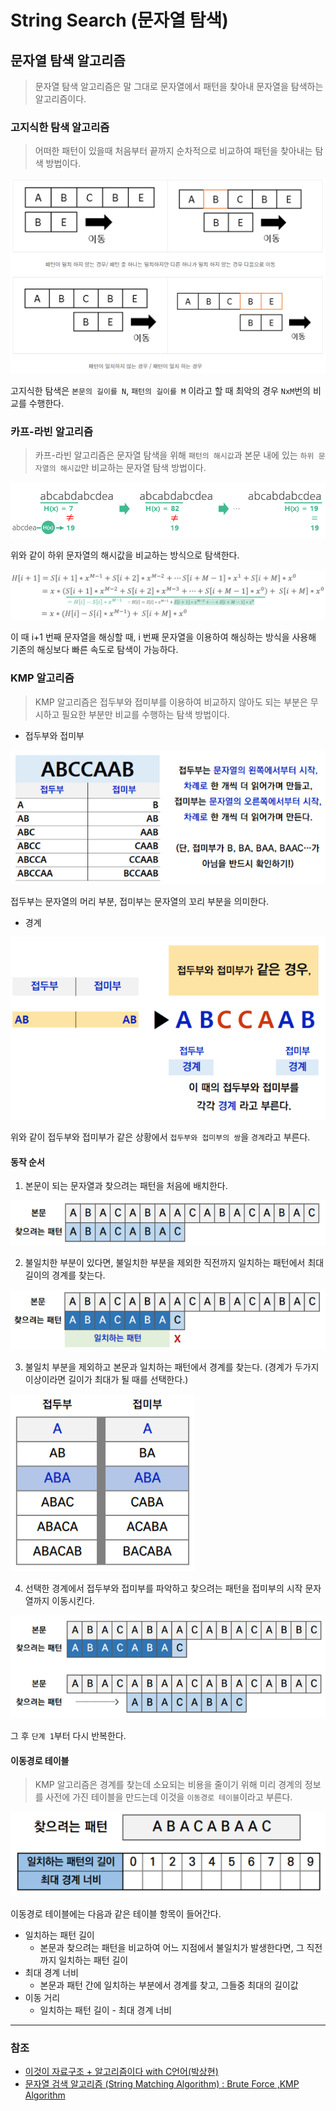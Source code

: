 # String Search (문자열 탐색)

## 문자열 탐색 알고리즘
> 문자열 탐색 알고리즘은 말 그대로 문자열에서 패턴을 찾아내 문자열을 탐색하는 알고리즘이다.

### 고지식한 탐색 알고리즘
> 어떠한 패턴이 있을때 처음부터 끝까지 순차적으로 비교하여 패턴을 찾아내는 탐색 방법이다.

![Stirng_Search_1.png](image%2FString_Search%2FStirng_Search_1.png)

고지식한 탐색은 `본문의 길이를 N`, `패턴의 길이를 M` 이라고 할 때 최악의 경우 `NxM`번의 비교를 수행한다.

### 카프-라빈 알고리즘
> 카프-라빈 알고리즘은 문자열 탐색을 위해 `패턴의 해시값`과 본문 내에 있는 `하위 문자열의 해시값`만 비교하는 문자열 탐색 방법이다.

![String_Search_2.png](image%2FString_Search%2FString_Search_2.png)

위와 같이 하위 문자열의 해시값을 비교하는 방식으로 탐색한다. 

![String_Search_3.png](image%2FString_Search%2FString_Search_3.png)

이 때 i+1 번째 문자열을 해싱할 때, i 번째 문자열을 이용하여 해싱하는 방식을 사용해 기존의 해싱보다 빠른 속도로 탐색이 가능하다.

### KMP 알고리즘
> KMP 알고리즘은 접두부와 접미부를 이용하여 비교하지 않아도 되는 부분은 무시하고 필요한 부분만 비교를 수행하는 탐색 방법이다.

* 접두부와 접미부

![String_Search_4.png](image%2FString_Search%2FString_Search_4.png)

접두부는 문자열의 머리 부분, 접미부는 문자열의 꼬리 부분을 의미한다.

* 경계

![String_Search_5.png](image%2FString_Search%2FString_Search_5.png)

위와 같이 접두부와 접미부가 같은 상황에서 `접두부와 접미부의 쌍`을 `경계`라고 부른다.

#### 동작 순서
    
1. 본문이 되는 문자열과 찾으려는 패턴을 처음에 배치한다.

![String_Search_6.png](image%2FString_Search%2FString_Search_6.png)

2. 불일치한 부분이 있다면, 불일치한 부분을 제외한 직전까지 일치하는 패턴에서 최대 길이의 경계를 찾는다.

![String_Search_7.png](image%2FString_Search%2FString_Search_7.png)

3. 불일치 부분을 제외하고 본문과 일치하는 패턴에서 경계를 찾는다. (경계가 두가지 이상이라면 길이가 최대가 될 때를 선택한다.)

![String_Search_8.png](image%2FString_Search%2FString_Search_8.png)

4. 선택한 경계에서 접두부와 접미부를 파악하고 찾으려는 패턴을 접미부의 시작 문자열까지 이동시킨다.

![String_Search_9.png](image%2FString_Search%2FString_Search_9.png)

그 후 `단계 1`부터 다시 반복한다.

#### 이동경로 테이블
> KMP 알고리즘은 경계를 찾는데 소요되는 비용을 줄이기 위해 미리 경계의 정보를 사전에 가진 테이블을 만드는데 이것을 `이동경로 테이블`이라고 부른다.

![String_Search_10.png](image%2FString_Search%2FString_Search_10.png)

이동경로 테이블에는 다음과 같은 테이블 항목이 들어간다.

* 일치하는 패턴 길이
   * 본문과 찾으려는 패턴을 비교하여 어느 지점에서 불일치가 발생한다면, 그 직전까지 일치하는 패턴 길이 
* 최대 경계 너비
   * 본문과 패턴 간에 일치하는 부분에서 경계를 찾고, 그들중 최대의 길이값 
* 이동 거리
   * 일치하는 패턴 길이 - 최대 경계 너비

---
### 참조
* [이것이 자료구조 + 알고리즘이다 with C언어(박상현)](http://www.yes24.com/Product/Goods/111362116)
* [문자열 검색 알고리즘 (String Matching Algorithm) : Brute Force ,KMP Algorithm](https://velog.io/@arittung/String-Matching-Algorithm-BruteForce-KMP)